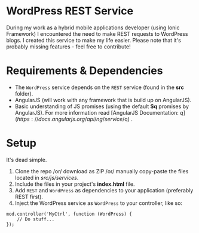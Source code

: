 # WordPress REST Service
During my work as a hybrid mobile applications developer (using Ionic Framework) I encountered the need to make REST requests to WordPress blogs. I created this service to make my life easier. Please note that it's probably missing features - feel free to contribute!

# Requirements & Dependencies
- The `WordPress` service depends on the `REST` service (found in the **src** folder).
- AngularJS (will work with any framework that is build up on AngularJS).
- Basic understanding of JS promises (using the default **$q** promises by AngularJS). For more information read [AngularJS Documentation: $q](https://docs.angularjs.org/api/ng/service/$q) .

# Setup
It's dead simple.
1. Clone the repo /or/ download as ZIP /or/ manually copy-paste the files located in *src/js/services*.
2. Include the files in your project's **index.html** file.
3. Add `REST` and `WordPress` as dependencies to your application (preferably REST first).
4. Inject the WordPress service as `WordPress` to your controller, like so:
```
mod.controller('MyCtrl', function (WordPress) {
    // Do stuff...
});
```
